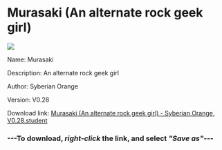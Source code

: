 # Murasaki (An alternate rock geek girl)

<img src = "https://raw.githubusercontent.com/Arbiter1223/Koukou-Gurashi-Custom-Students/master/Students/Files/Murasaki%20(An%20alternate%20rock%20geek%20girl).png">

Name: Murasaki

Description: An alternate rock geek girl

Author: Syberian Orange

Version: V0.28

Download link: <a href="https://raw.githubusercontent.com/Arbiter1223/Koukou-Gurashi-Custom-Students/master/Students/Files/Murasaki%20(An%20alternate%20rock%20geek%20girl)%20-%20Syberian%20Orange%2C%20V0.28.student">Murasaki (An alternate rock geek girl) - Syberian Orange, V0.28.student</a>

### ---**To download, _right-click_ the link, and select _"Save as"_**---

